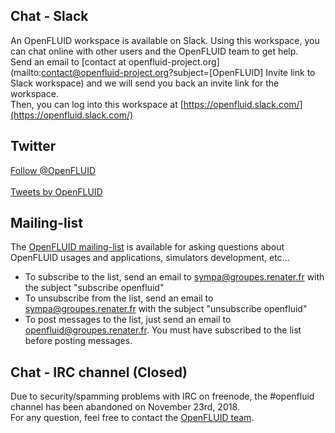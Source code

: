 
## Chat - Slack

An OpenFLUID workspace is available on Slack. Using this workspace, you can chat online with other users and the OpenFLUID team to get help.  
Send an email to [contact at openfluid-project.org](mailto:contact@openfluid-project.org?subject=[OpenFLUID] Invite link to Slack workspace) and we will send you back an invite link for the workspace.  
Then, you can log into this workspace at [https://openfluid.slack.com/](https://openfluid.slack.com/)


## Twitter
<a class="twitter-follow-button" href="https://twitter.com/OpenFLUID" data-size="large" data-show-count="false">Follow @OpenFLUID</a>
<br/>
<br/>
<a class="twitter-timeline" href="https://twitter.com/OpenFLUID?ref_src=twsrc%5Etfw" data-width="400" data-height="600">Tweets by OpenFLUID</a> <script async src="https://platform.twitter.com/widgets.js" charset="utf-8"></script>


## Mailing-list

The [OpenFLUID mailing-list](https://groupes.renater.fr/sympa/info/openfluid) is available for asking questions about OpenFLUID usages and applications, simulators development, etc...

* To subscribe to the list, send an email to [sympa@groupes.renater.fr](mailto:sympa@groupes.renater.fr?subject=subscribe%20openfluid) with the subject "subscribe openfluid"
* To unsubscribe from the list, send an email to [sympa@groupes.renater.fr](mailto:sympa@groupes.renater.fr?subject=unsubscribe%20openfluid) with the subject "unsubscribe openfluid"
* To post messages to the list, just send an email to [openfluid@groupes.renater.fr](mailto:openfluid@groupes.renater.fr). You must have subscribed to the list before posting messages.


## Chat - IRC channel (Closed)

Due to security/spamming problems with IRC on freenode, the #openfluid channel has been abandoned on November 23rd,  2018.  
For any question, feel free to contact the [OpenFLUID team](https://www.openfluid-project.org/who/).
